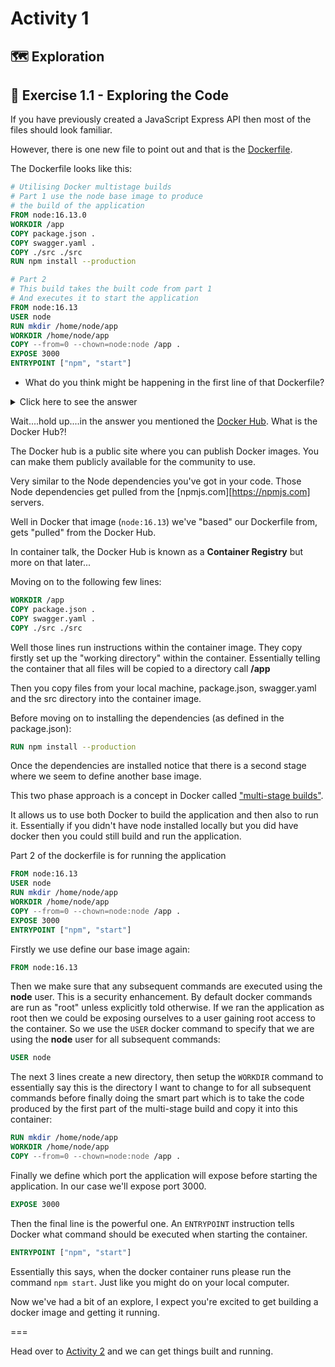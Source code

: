 # Activity 1

## 🗺 Exploration

## 🔎 Exercise 1.1 - Exploring the Code

If you have previously created a JavaScript Express API then most of the files should look familiar.

However, there is one new file to point out and that is the [Dockerfile](../Dockerfile).

The Dockerfile looks like this:

```dockerfile
# Utilising Docker multistage builds
# Part 1 use the node base image to produce
# the build of the application
FROM node:16.13.0
WORKDIR /app
COPY package.json .
COPY swagger.yaml .
COPY ./src ./src
RUN npm install --production

# Part 2
# This build takes the built code from part 1
# And executes it to start the application
FROM node:16.13
USER node
RUN mkdir /home/node/app
WORKDIR /home/node/app
COPY --from=0 --chown=node:node /app .
EXPOSE 3000
ENTRYPOINT ["npm", "start"]
```
- What do you think might be happening in the first line of that Dockerfile?

<details>
<summary>Click here to see the answer</summary>
<pre>

Think of Docker [images](https://docs.docker.com/glossary/#image) like layers of an onion. 

We can create Docker images that build upon previous layers. 

The first line of this particular Dockerfile tells Docker build 
on a Node image provided on the [DockerHub](https://hub.docker.com/_/node) by NodeJS.

That particular image makes sure the version 16.13 of  
Node is present.

</pre>
</details>

Wait....hold up....in the answer you mentioned the [Docker Hub](https://hub.docker.com). What is the Docker Hub?!

The Docker hub is a public site where you can publish Docker images. You can make them publicly available for the community to use.

Very similar to the Node dependencies you've got in your code. Those Node dependencies get pulled from the [npmjs.com][https://npmjs.com] servers. 

Well in Docker that image (`node:16.13`) we've "based" our Dockerfile from, gets "pulled" from the Docker Hub.

In container talk, the Docker Hub is known as a **Container Registry** but more on that later...

Moving on to the following few lines:

```dockerfile
WORKDIR /app
COPY package.json .
COPY swagger.yaml .
COPY ./src ./src
```

Well those lines run instructions within the container image. They copy firstly set up the "working directory" within the container. Essentially telling the container that all files will be copied to a directory call **/app**

Then you copy files from your local machine, package.json, swagger.yaml and the src directory into the container image. 

Before moving on to installing the dependencies (as defined in the package.json):

```dockerfile
RUN npm install --production
```

Once the dependencies are installed notice that there is a second stage where we seem to define another base image.

This two phase approach is a concept in Docker called ["multi-stage builds"](https://docs.docker.com/develop/develop-images/multistage-build/). 

It allows us to use both Docker to build the application and then also to run it. Essentially if you didn't have node installed locally but you did have docker then you could still build and run the application.

Part 2 of the dockerfile is for running the application

```dockerfile
FROM node:16.13
USER node
RUN mkdir /home/node/app
WORKDIR /home/node/app
COPY --from=0 --chown=node:node /app .
EXPOSE 3000
ENTRYPOINT ["npm", "start"]
```

Firstly we use define our base image again:

```dockerfile
FROM node:16.13
```

Then we make sure that any subsequent commands are executed using the **node** user. This is a security enhancement. By default docker commands are run as "root" unless explicitly told otherwise. If we ran the application as root then we could be exposing ourselves to a user gaining root access to the container. So we use the `USER` docker command to specify that we are using the **node** user for all subsequent commands:

```dockerfile
USER node
```

The next 3 lines create a new directory, then setup the `WORKDIR` command to essentially say this is the directory I want to change to for all subsequent commands before finally doing the smart part which is to take the code produced by the first part of the multi-stage build and copy it into this container:

```dockerfile
RUN mkdir /home/node/app
WORKDIR /home/node/app
COPY --from=0 --chown=node:node /app .
```

Finally we define which port the application will expose before starting the application. In our case we'll expose port 3000.

```dockerfile
EXPOSE 3000
```

Then the final line is the powerful one. An `ENTRYPOINT` instruction tells Docker what command should be executed when starting the container.

```dockerfile
ENTRYPOINT ["npm", "start"]
```

Essentially this says, when the docker container runs please run the command `npm start`. Just like you might do on your local computer.

Now we've had a bit of an explore, I expect you're excited to get building a docker image and getting it running.

===

Head over to [Activity 2](./activity_2.md) and we can get things built and running.